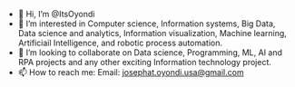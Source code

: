 - 👋 Hi, I’m @ItsOyondi
- 👀 I’m interested in Computer science, Information systems, Big Data, Data science and analytics, Information visualization, Machine learning, Artificiail Intelligence, and robotic process automation. 
- 💞️ I’m looking to collaborate on Data science, Programming, ML, AI and RPA projects and any other exciting Information technology project. 
- 📫 How to reach me: Email: josephat.oyondi.usa@gmail.com

<!---
ItsOyondi/ItsOyondi is a ✨ special ✨ repository because its `README.md` (this file) appears on your GitHub profile.
You can click the Preview link to take a look at your changes.
--->
